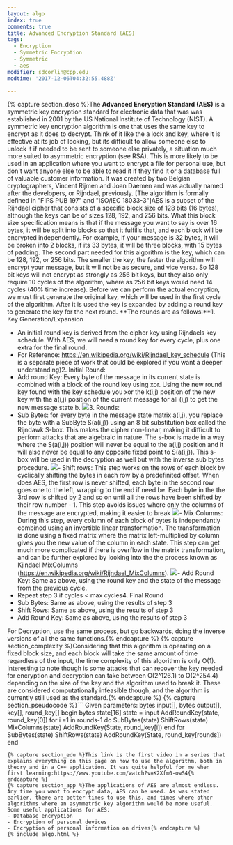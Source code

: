 ```yaml
---
layout: algo
index: true
comments: true
title: Advanced Encryption Standard (AES)
tags:
  - Encryption
  - Symmetric Encryption
  - Symmetric
  - aes
modifier: sdcorlin@cpp.edu
modtime: '2017-12-06T04:32:55.488Z'

---
```

{% capture section_desc %}The **Advanced Encryption Standard (AES)** is a symmetric key encryption standard for electronic data that was was established in 2001 by the US National Institute of Technology (NIST). A symmetric key encryption algorithm is one that uses the same key to encrypt as it does to decrypt. Think of it like the a lock and key, where it is effective at its job of locking, but its difficult to allow someone else to unlock it if needed to be sent to someone else privately, a situation much more suited to asymmetric encryption (see RSA). This is more likely to be used in an application where you want to encrypt a file for personal use, but don't want anyone else to be able to read it if they find it or a database full of valuable customer information. It was created by two Belgian cryptographers, Vincent Rijmen and Joan Daemen and was actually named after the developers, or Rijndael, previously. [The algorithm is formally defined in "FIPS PUB 197" and "ISO/IEC 18033-3"]AES is a subset of the Rijndael cipher that consists of a specific block size of 128 bits (16 bytes), although the keys can be of sizes 128, 192, and 256 bits. What this block size specification means is that if the message you want to say is over 16 bytes, it will be split into blocks so that it fulfills that, and each block will be encrypted independently. For example, if your message is 32 bytes, it will be broken into 2 blocks, if its 33 bytes, it will be three blocks, with 15 bytes of padding. The second part needed for this algorithm is the key, which can be 128, 192, or 256 bits. The smaller the key, the faster the algorithm will encrypt your message, but it will not be as secure, and vice versa. So 128 bit keys will not encrypt as strongly as 256 bit keys, but they also only require 10 cycles of the algorithm, where as 256 bit keys would need 14 cycles (40% time increase). Before we can perform the actual encryption, we must first generate the original key, which will be used in the first cycle of the algorithm. After it is used the key is expanded by adding a round key to generate the key for the next round. **The rounds are as follows:**1. Key Generation/Expansion
- An initial round key is derived from the cipher key using Rijndaels key schedule. With AES, we will need a round key for every cycle, plus one extra for the final round.
- For Reference: https://en.wikipedia.org/wiki/Rijndael_key_schedule (This is a separate piece of work that could be explored if you want a deeper understanding)2. Initial Round:
- Add round Key: Every byte of the message in its current state is combined with a block of the round key using xor. Using the new round key found with the key schedule you xor the k(i,j) position of the new key with the a(i,j) position of the current message for all (i,j) to get the new message state b.
![](https://upload.wikimedia.org/wikipedia/commons/thumb/a/ad/AES-AddRoundKey.svg/810px-AES-AddRoundKey.svg.png)3. Rounds:	
- Sub Bytes: for every byte in the message state matrix a(i,j), you replace the byte with a SubByte S(a(i,j))	using an 8 bit substitution box called the Rijndawk S-box. This makes the cipher non-linear, making it difficult to perform attacks that are algebraic in nature. The s-box is made in a way where the S(a(i,j)) position will never be equal to the a(i,j) position and it will also never be equal to any opposite fixed point to S(a(i,j)). This s-box will be used in the decryption as well but with the inverse sub bytes procedure.
![](https://commons.wikimedia.org/wiki/File:AES-SubBytes.svg#/media/File:AES-SubBytes.svg)- Shift rows: This step works on the rows of each block by cyclically shifting the bytes in each row by a predefinited offset. When does AES, the first row is never shifted, each byte in the second row goes one to the left, wrapping to the end if need be. Each byte in the the 3rd row is shifted by 2 and so on until all the rows have been shifted by their row number - 1. This step avoids issues where only the columns of the message are encrypted, making it easier to break
![](https://upload.wikimedia.org/wikipedia/commons/thumb/6/66/AES-ShiftRows.svg/810px-AES-ShiftRows.svg.png)- Mix Columns: During this step, every column of each block of bytes is independantly combined using an invertible linear transformation. The transformation is done using a fixed matrix where the matrix left-multiplied by column gives you the new value of the column in each state. This step can get much more complicated if there is overflow in the matrix transformation, and can be further explored by looking into the the process known as Kjindael MixColumns (https://en.wikipedia.org/wiki/Rijndael_MixColumns).
![](https://upload.wikimedia.org/wikipedia/commons/thumb/7/76/AES-MixColumns.svg/810px-AES-MixColumns.svg.png)- Add Round Key: Same as above, using the round key and the state of the message from the previous cycle.
- Repeat step 3 if cycles < max cycles4. Final Round
- Sub Bytes: Same as above, using the results of step 3
- Shift Rows: Same as above, using the results of step 3
- Add Round Key: Same as above, using the results of step 3
	
For Decryption, use the same process, but go backwards, doing the inverse versions of all the same functions.{% endcapture %}
{% capture section_complexity %}Considering that this algorithm is operating on a fixed block size, and each block will take the same amount of time regardless of the input, the time complexity of this algorithm is only O(1). Interesting to note though is some attacks that can recover the key needed for encryption and decryption can take between O(2^126.1) to O(2^254.4) depending on the size of the key and the algorithm used to break it. These are considered computationally infeasible though, and the algorithm is currently still used as the standard.{% endcapture %}
{% capture section_pseudocode %}```
Given parameters: bytes input[], bytes output[], key[], round_key[]
begin
	bytes state[16]
	state = input
	AddRoundKey(state, round_key[0])
	for i =1 in rounds-1 do
		SubBytes(state)
		ShiftRows(state)
		MixColumns(state)
		AddRoundKey(State, round_key[i])
	end for
	SubBytes(state)
	ShiftRows(state)
	AddRoundKey(State, round_key[rounds])
end
```{% endcapture %}
{% capture section_edu %}This link is the first video in a series that explains everything on this page on how to use the algorithm, both in theory and in a C++ application. It was quite helpful for me when first learning:https://www.youtube.com/watch?v=K2Xfm0-owS4{% endcapture %}
{% capture section_app %}The applications of AES are almost endless. Any time you want to encrypt data, AES can be used. As was stated earlier, there are better times to use this, and times where other algorithms where an asymmetric key algorithm would be more useful. Some useful applications for AES:
- Database encryption
- Encryption of personal devices
- Encryption of personal information on drives{% endcapture %}
{% include algo.html %}